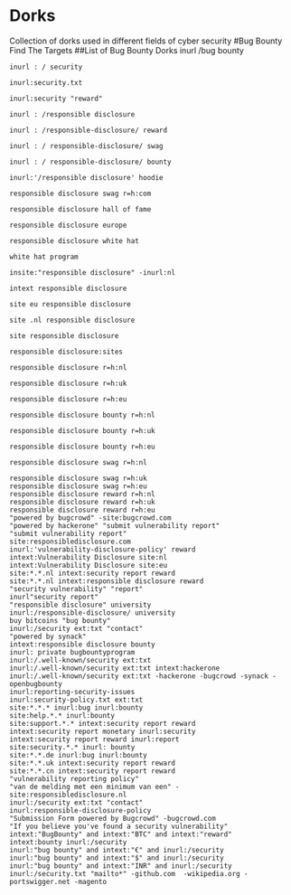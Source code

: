 # Dorks
Collection of dorks used in different fields of cyber security
#Bug Bounty Find The Targets
##List of Bug Bounty Dorks
    inurl /bug bounty
    
    inurl : / security
    
    inurl:security.txt
    
    inurl:security "reward"
    
    inurl : /responsible disclosure
    
    inurl : /responsible-disclosure/ reward
    
    inurl : / responsible-disclosure/ swag
    
    inurl : / responsible-disclosure/ bounty
    
    inurl:'/responsible disclosure' hoodie
    
    responsible disclosure swag r=h:com
    
    responsible disclosure hall of fame
    
    responsible disclosure europe
    
    responsible disclosure white hat
    
    white hat program
    
    insite:"responsible disclosure" -inurl:nl
    
    intext responsible disclosure
    
    site eu responsible disclosure
    
    site .nl responsible disclosure
    
    site responsible disclosure
    
    responsible disclosure:sites
    
    responsible disclosure r=h:nl
    
    responsible disclosure r=h:uk
    
    responsible disclosure r=h:eu
    
    responsible disclosure bounty r=h:nl
    
    responsible disclosure bounty r=h:uk
    
    responsible disclosure bounty r=h:eu
    
    responsible disclosure swag r=h:nl
    
    responsible disclosure swag r=h:uk
    responsible disclosure swag r=h:eu
    responsible disclosure reward r=h:nl
    responsible disclosure reward r=h:uk
    responsible disclosure reward r=h:eu
    "powered by bugcrowd" -site:bugcrowd.com
    "powered by hackerone" "submit vulnerability report"
    "submit vulnerability report"
    site:responsibledisclosure.com
    inurl:'vulnerability-disclosure-policy' reward
    intext:Vulnerability Disclosure site:nl
    intext:Vulnerability Disclosure site:eu
    site:*.*.nl intext:security report reward
    site:*.*.nl intext:responsible disclosure reward
    "security vulnerability" "report"
    inurl"security report"
    "responsible disclosure" university
    inurl:/responsible-disclosure/ university
    buy bitcoins "bug bounty"
    inurl:/security ext:txt "contact"
    "powered by synack"
    intext:responsible disclosure bounty
    inurl: private bugbountyprogram
    inurl:/.well-known/security ext:txt
    inurl:/.well-known/security ext:txt intext:hackerone
    inurl:/.well-known/security ext:txt -hackerone -bugcrowd -synack -openbugbounty
    inurl:reporting-security-issues
    inurl:security-policy.txt ext:txt
    site:*.*.* inurl:bug inurl:bounty
    site:help.*.* inurl:bounty
    site:support.*.* intext:security report reward
    intext:security report monetary inurl:security 
    intext:security report reward inurl:report
    site:security.*.* inurl: bounty
    site:*.*.de inurl:bug inurl:bounty
    site:*.*.uk intext:security report reward
    site:*.*.cn intext:security report reward
    "vulnerability reporting policy"
    "van de melding met een minimum van een" -site:responsibledisclosure.nl
    inurl:/security ext:txt "contact"
    inurl:responsible-disclosure-policy
    "Submission Form powered by Bugcrowd" -bugcrowd.com
    "If you believe you've found a security vulnerability"
    intext:"BugBounty" and intext:"BTC" and intext:"reward"
    intext:bounty inurl:/security
    inurl:"bug bounty" and intext:"€" and inurl:/security
    inurl:"bug bounty" and intext:"$" and inurl:/security
    inurl:"bug bounty" and intext:"INR" and inurl:/security
    inurl:/security.txt "mailto*" -github.com  -wikipedia.org -portswigger.net -magento
